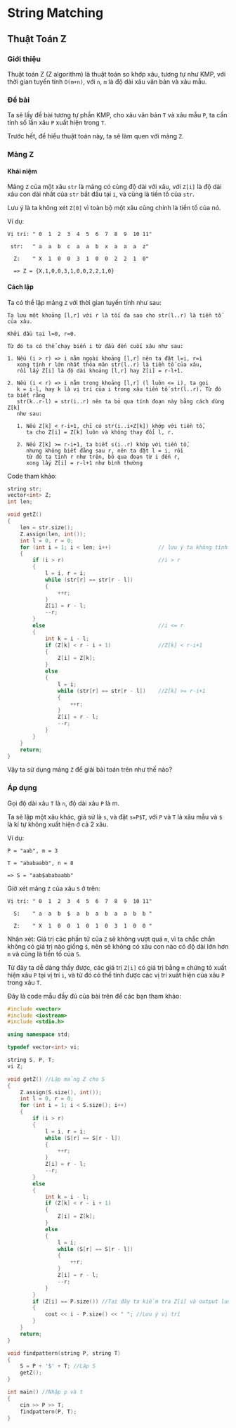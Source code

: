 # String Matching

## Thuật Toán Z

### Giới thiệu

Thuật toán Z (Z algorithm) là thuật toán so khớp xâu, tương tự như KMP, với thời gian tuyến tính `O(m+n)`, với `n`, `m` là độ dài xâu văn bản và xâu mẫu.

### Đề bài

Ta sẽ lấy đề bài tương tự phần KMP, cho xâu văn bản `T` và xâu mẫu `P`, ta cần tính số lần xâu `P` xuất hiện trong `T`.

Trước hết, để hiểu thuật toán này, ta sẽ làm quen với mảng `Z`.

### Mảng Z

#### Khái niệm

Mảng `Z` của một xâu `str` là mảng có cùng độ dài với xâu, với `Z[i]` là độ dài xâu con dài nhất của `str` bắt đầu tại `i`, và cũng là tiền tố của `str`.

Lưu ý là ta không xét `Z[0]` vì toàn bộ một xâu cũng chính là tiền tố của nó.

Ví dụ:
```
Vị trí: " 0  1  2  3  4  5  6  7  8  9  10 11"

 str:   " a  a  b  c  a  a  b  x  a  a  a  z"
  
  Z:    " X  1  0  0  3  1  0  0  2  2  1  0"
  
  => Z = {X,1,0,0,3,1,0,0,2,2,1,0}
```

#### Cách lập

Ta có thể lập mảng `Z` với thời gian tuyến tính như sau:

```
Ta lưu một khoảng [l,r] với r là tối đa sao cho str(l..r) là tiền tố của xâu.

Khởi đầu tại l=0, r=0.

Từ đó ta có thể chạy biến i từ đầu đến cuối xâu như sau:

1. Nếu (i > r) => i nằm ngoài khoảng [l,r] nên ta đặt l=i, r=i
   xong tính r lớn nhất thỏa mãn str(l..r) là tiền tố của xâu,
   rồi lấy Z[i] là độ dài khoảng [l,r] hay Z[i] = r-l+1.
   
2. Nếu (i < r) => i nằm trong khoảng [l,r] (l luôn <= i), ta gọi
   k = i-l, hay k là vị trí của i trong xâu tiền tố str(l..r). Từ đó ta biết rằng
   str(k..r-l) = str(i..r) nên ta bỏ qua tính đoạn này bằng cách dùng Z[k]
   như sau:
   
   1. Nếu Z[k] < r-i+1, chỉ có str(i..i+Z[k]) khớp với tiền tố,
      ta cho Z[i] = Z[k] luôn và không thay đổi l, r.
      
   2. Nếu Z[k] >= r-i+1, ta biết s(i..r) khớp với tiền tố,
      nhưng không biết đằng sau r, nên ta đặt l = i, rồi
      từ đó ta tính r như trên, bỏ qua đoạn từ i đến r,
	  xong lấy Z[i] = r-l+1 như bình thường
```

Code tham khảo:
```cpp
string str;
vector<int> Z;
int len;

void getZ()
{
    len = str.size();
    Z.assign(len, int());
    int l = 0, r = 0;
    for (int i = 1; i < len; i++)               // lưu ý ta không tính Z[0]
    {
        if (i > r)                              //i > r
        {
            l = i, r = i;
            while (str[r] == str[r - l])
            {
                ++r;
            }
            Z[i] = r - l;
            --r;
        }
        else                                    //i <= r
        {
            int k = i - l;
            if (Z[k] < r - i + 1)               //Z[k] < r-i+1
            {
                Z[i] = Z[k];
            }
            else
            {
                l = i;
                while (str[r] == str[r - l])    //Z[k] >= r-i+1
                {
                    ++r;
                }
                Z[i] = r - l;
                --r;
            }
        }
    }
    return;
}
```

Vậy ta sử dụng mảng `Z` để giải bài toán trên như thế nào?

### Áp dụng

Gọi độ dài xâu `T` là `n`, độ dài xâu `P` là m.

Ta sẽ lập một xâu khác, giả sử là `s`, và đặt `s=P$T`, với `P` và `T`  là xâu mẫu và `$` là kí tự không xuất hiện ở cả 2 xâu.

Ví dụ:
```
P = "aab", m = 3

T = "ababaabb", n = 8

=> S = "aab$ababaabb"
```

Giờ xét mảng `Z` của xâu `S` ở trên:
```
Vị trí: " 0  1  2  3  4  5  6  7  8  9  10 11"

  S:    " a  a  b  $  a  b  a  b  a  a  b  b "
 
  Z:    " X  1  0  0  1  0  1  0  3  1  0  0 "
```
Nhận xét: Giá trị các phần tử của `Z` sẽ không vượt quá `m`, vì ta chắc chắn không có giá trị nào giống `$`, nên sẽ không có xâu con nào có độ dài lớn hơn `m` và cũng là tiền tố của `S`.

Từ đây ta dễ dàng thấy được, các giá trị `Z[i]` có giá trị bằng `m` chứng tỏ xuất hiện xâu `P` tại vị trí `i`, và từ đó có thể tính được các vị trí xuất hiện của xâu `P` trong xâu `T`.

Đây là code mẫu đầy đủ của bài trên để các bạn tham khảo:

```cpp
#include <vector>
#include <iostream>
#include <stdio.h>

using namespace std;

typedef vector<int> vi;

string S, P, T;
vi Z;

void getZ() //Lập mảng Z cho S
{
    Z.assign(S.size(), int());
    int l = 0, r = 0;
    for (int i = 1; i < S.size(); i++)
    {
        if (i > r)
        {
            l = i, r = i;
            while (S[r] == S[r - l])
            {
                ++r;
            }
            Z[i] = r - l;
            --r;
        }
        else
        {
            int k = i - l;
            if (Z[k] < r - i + 1)
            {
                Z[i] = Z[k];
            }
            else
            {
                l = i;
                while (S[r] == S[r - l])
                {
                    ++r;
                }
                Z[i] = r - l;
                --r;
            }
        }
        if (Z[i] == P.size()) //Tại đây ta kiểm tra Z[i] và output luôn
        {
            cout << i - P.size() << " "; //Lưu ý vị trí
        }
    }
    return;
}

void findpattern(string P, string T)
{
    S = P + '$' + T; //Lập S
    getZ();
}

int main() //Nhập p và t
{
    cin >> P >> T;
    findpattern(P, T);
}
```
